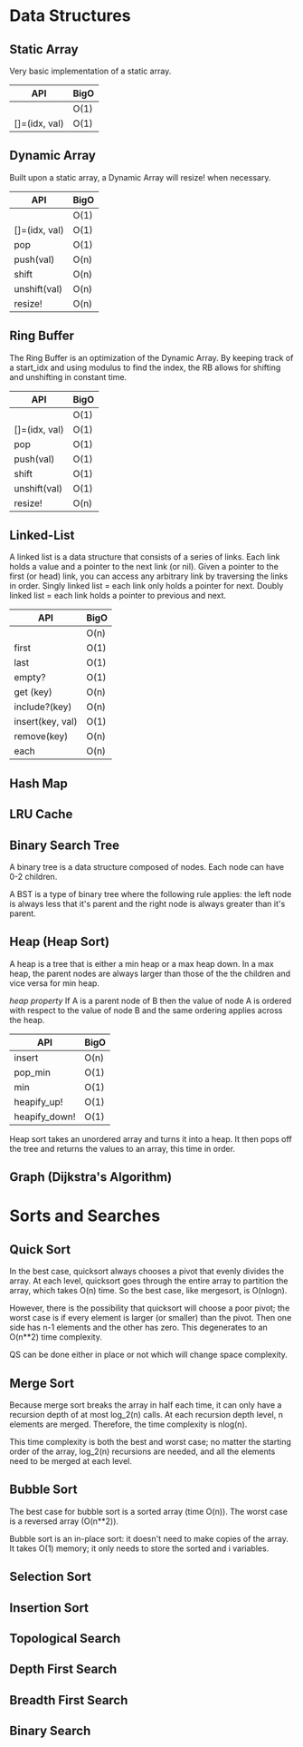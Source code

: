 # Data Structures

## Static Array

Very basic implementation of a static array.

| API           | BigO
| ------------- |------------- |
| [](idx)       | O(1)         |
| []=(idx, val) | O(1)         |


## Dynamic Array

Built upon a static array, a Dynamic Array will resize! when necessary.

| API           | BigO
| ------------- |------------- |
| [](idx)       | O(1)         |
| []=(idx, val) | O(1)         |
| pop           | O(1)         |
| push(val)     | O(n)         |
| shift         | O(n)         |
| unshift(val)  | O(n)         |
| resize!       | O(n)         |

## Ring Buffer

The Ring Buffer is an optimization of the Dynamic Array. By keeping track of a
start_idx and using modulus to find the index, the RB allows for shifting and
unshifting in constant time.

| API             | BigO
| --------------- |------------- |
| [](idx)         | O(1)         |
| []=(idx, val)   | O(1)         |
| pop             | O(1)         |
| push(val)       | O(1)         |
| shift           | O(1)         |
| unshift(val)    | O(1)         |
| resize!         | O(n)         |

## Linked-List

A linked list is a data structure that consists of a series of links. Each link
holds a value and a pointer to the next link (or nil). Given a pointer to the
first (or head) link, you can access any arbitrary link by traversing the links
in order. Singly linked list = each link only holds a pointer for next. Doubly
linked list = each link holds a pointer to previous and next.

| API             | BigO
| --------------- |------------- |
| [](idx)         | O(n)         |
| first           | O(1)         |
| last            | O(1)         |
| empty?          | O(1)         |
| get (key)       | O(n)         |
| include?(key)   | O(n)         |
| insert(key, val)| O(1)         |
| remove(key)     | O(n)         |
| each            | O(n)         |

## Hash Map

## LRU Cache

## Binary Search Tree

A binary tree is a data structure composed of nodes. Each node can have 0-2
children.

A BST is a type of binary tree where the following rule applies: the left node
is always less that it's parent and the right node is always greater than it's
parent.

## Heap (Heap Sort)

A heap is a tree that is either a min heap or a max heap down. In a max heap,
the parent nodes are always larger than those of the the children and vice
versa for min heap.

*heap property*  If A is a parent node of B then the value of node A
is ordered with respect to the value of node B and the same ordering applies
across the heap.

| API             | BigO
| --------------- |------------- |
| insert          | O(n)         |
| pop_min         | O(1)         |
| min             | O(1)         |
| heapify_up!     | O(1)         |
| heapify_down!   | O(1)         |

Heap sort takes an unordered array and turns it into a heap. It then pops off
the tree and returns the values to an array, this time in order.

## Graph (Dijkstra's Algorithm)

# Sorts and Searches

## Quick Sort

In the best case, quicksort always chooses a pivot that evenly divides the array. At each level, quicksort goes through the entire array to partition the array, which takes O(n) time. So the best case, like mergesort, is O(nlogn).

However, there is the possibility that quicksort will choose a poor pivot; the worst case is if every element is larger (or smaller) than the pivot. Then one side has n-1 elements and the other has zero. This degenerates to an O(n**2) time complexity.

QS can be done either in place or not which will change space complexity.

## Merge Sort

Because merge sort breaks the array in half each time, it can only have a recursion depth of at most log_2(n) calls. At each recursion depth level, n elements are merged. Therefore, the time complexity is nlog(n).

This time complexity is both the best and worst case; no matter the starting order of the array, log_2(n) recursions are needed, and all the elements need to be merged at each level.

## Bubble Sort

The best case for bubble sort is a sorted array (time O(n)). The worst case is a reversed array (O(n**2)).

Bubble sort is an in-place sort: it doesn't need to make copies of the array. It takes O(1) memory; it only needs to store the sorted and i variables.

## Selection Sort

## Insertion Sort

## Topological Search

## Depth First Search

## Breadth First Search

## Binary Search
